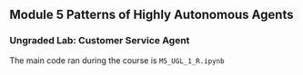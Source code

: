 ## Module 5 Patterns of Highly Autonomous Agents
### Ungraded Lab: Customer Service Agent
The main code ran during the course is `M5_UGL_1_R.ipynb`